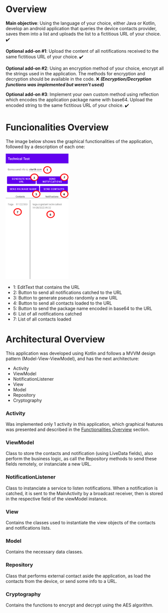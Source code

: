 
# Overview
**Main objective**:  Using the language of your choice, either Java or Kotlin, develop an android application that queries the device contacts provider, saves them into a list and uploads the list to a fictitious URL of your choice. ✔️ 

**Optional add-on #1**: Upload the content of all notifications received to the same fictitious URL of your choice. ✔️

**Optional add-on #2**: Using an encryption method of your choice, encrypt all the strings used in the application. The methods for encryption and decryption should be available in the code. ❌ 
***(Encryption/Decryption functions was implemented but weren't used)***

**Optional add-on #3**: Implement your own custom method using reflection which encodes the application package name with base64. Upload the encoded string to the same fictitious URL of your choice. ✔️



# Funcionalities Overview
The image below shows the graphical functionalities of the application, followed by a description of each one:

<img src="https://github.com/tiagompconceicao/Technical-Test/blob/main/FuncionalityOverview.jpg?raw=true" width="200" height="400">

- 1: EditText that contains the URL
- 2: Button to send all notifications catched to the URL
- 3: Button to generate pseudo randomly a new URL
- 4: Button to send all contacts loaded to the URL
- 5: Button to send the package name encoded in base64 to the URL
- 6: List of all notifications catched
- 7: List of all contacts loaded

# Architectural Overview

This application was developed using Kotlin and follows a MVVM design pattern (Model-View-ViewModel), and has the next architecture:

- Activity
- ViewModel
- NotificationListener
- View
- Model
- Repository
- Cryptography

### Activity
Was implemented only 1 activity in this application, which graphical features was presented and described in the [Functionalities Overview](#funcionalities-overview) section.

### ViewModel
Class to store the contacts and notification (using LiveData fields), also perform the business logic, as call the Repository methods to send these fields remotely, or instanciate a new URL. 

### NotificationListener
Class to instanciate a service to listen notifications.
When a notification is catched, it is sent to the MainActivity by a broadcast receiver, then is stored in the respective field of the viewModel instance.

### View
Contains the classes used to instantiate the view objects of the contacts and notifications lists.

### Model
Contains the necessary data classes.

### Repository
Class that performs external contact aside the application, as load the contacts from the device, or send some info to a URL.

### Cryptography
Contains the functions to encrypt and decrypt using the AES algorithm.
